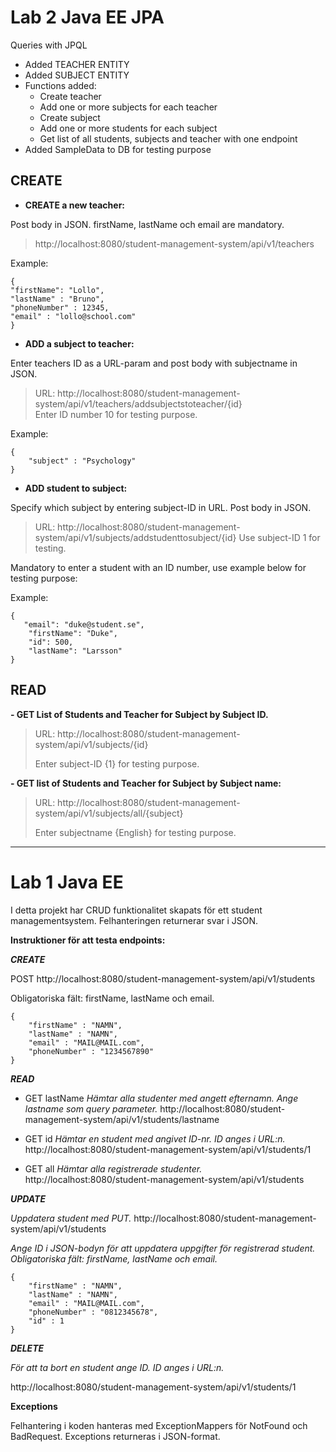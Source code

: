 # Lab 2 Java EE JPA

Queries with JPQL

- Added TEACHER ENTITY
- Added SUBJECT ENTITY
- Functions added:
    - Create teacher
    - Add one or more subjects for each teacher
    - Create subject
    - Add one or more students for each subject
    - Get list of all students, subjects and teacher with one endpoint
- Added SampleData to DB for testing purpose

## CREATE

- **CREATE a new teacher:**

Post body in JSON. firstName, lastName och email are mandatory.
> http://localhost:8080/student-management-system/api/v1/teachers

Example:

```
{
"firstName": "Lollo",
"lastName" : "Bruno",
"phoneNumber" : 12345,
"email" : "lollo@school.com"
}
```

- **ADD a subject to teacher:**

Enter teachers ID as a URL-param and post body with subjectname in JSON.
> URL: http://localhost:8080/student-management-system/api/v1/teachers/addsubjectstoteacher/{id}  
Enter ID number 10 for testing purpose.
>
Example:

```
{
	"subject" : "Psychology"
}
 ```

- **ADD student to subject:**

Specify which subject by entering subject-ID in URL. Post body in JSON.
> URL: http://localhost:8080/student-management-system/api/v1/subjects/addstudenttosubject/{id}
Use subject-ID 1 for testing.

Mandatory to enter a student with an ID number, use example below for testing purpose:

Example:

```
{
   "email": "duke@student.se",
    "firstName": "Duke",
    "id": 500,
    "lastName": "Larsson"
}
 ```

## READ

**- GET List of Students and Teacher for Subject by Subject ID.**


> URL: http://localhost:8080/student-management-system/api/v1/subjects/{id}
>
> Enter subject-ID {1} for testing purpose.

**- GET list of Students and Teacher for Subject by Subject name:**

> URL: http://localhost:8080/student-management-system/api/v1/subjects/all/{subject}
>
> Enter subjectname {English} for testing purpose.
_____________________________________________________________________________________________

# Lab 1 Java EE

I detta projekt har CRUD funktionalitet skapats för ett student managementsystem. Felhanteringen returnerar svar i JSON.

****Instruktioner för att testa endpoints:****

*****CREATE*****

POST http://localhost:8080/student-management-system/api/v1/students

Obligatoriska fält: firstName, lastName och email.

```
{
	"firstName" : "NAMN",
	"lastName" : "NAMN",
	"email" : "MAIL@MAIL.com",
	"phoneNumber" : "1234567890"	
}
```

*****READ*****

- GET lastName
  _Hämtar alla studenter med angett efternamn. Ange lastname som query parameter._
  http://localhost:8080/student-management-system/api/v1/students/lastname


- GET id
  _Hämtar en student med angivet ID-nr. ID anges i URL:n._
  http://localhost:8080/student-management-system/api/v1/students/1


- GET all
  _Hämtar alla registrerade studenter._
  http://localhost:8080/student-management-system/api/v1/students

*****UPDATE*****

_Uppdatera student med PUT._
http://localhost:8080/student-management-system/api/v1/students

_Ange ID i JSON-bodyn för att uppdatera uppgifter för registrerad student._
_Obligatoriska fält: firstName, lastName och email._

```
{  
	"firstName" : "NAMN",
	"lastName" : "NAMN",
	"email" : "MAIL@MAIL.com",
	"phoneNumber" : "0812345678",
	"id" : 1
}
```

*****DELETE*****

_För att ta bort en student ange ID. ID anges i URL:n._

http://localhost:8080/student-management-system/api/v1/students/1

**Exceptions**

Felhantering i koden hanteras med ExceptionMappers för NotFound och BadRequest. Exceptions returneras i JSON-format.


